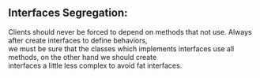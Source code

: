 ## Interfaces Segregation:

Clients should never be forced to depend on methods that not use. Always after create interfaces to define behaviors,<br/>
we must be sure that the classes which implements interfaces use all methods, on the other hand we should create <br/>
interfaces a little less complex to avoid fat interfaces.